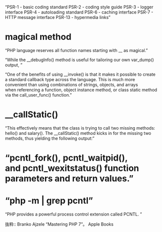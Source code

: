 “PSR-1 - basic coding standard
PSR-2 - coding style guide
PSR-3 - logger interface
PSR-4 - autoloading standard
PSR-6 - caching interface
PSR-7 - HTTP message interface
PSR-13 - hypermedia links”

# magical method
“PHP language reserves all function names starting with __ as magical.”

“While the __debugInfo() method is useful for tailoring our own var_dump() output, ”

“One of the benefits of using __invoke() is that it makes it possible to create a standard callback type across the language. This is much more convenient than using combinations of strings, objects, and arrays when referencing a function, object instance method, or class static method via the call_user_func() function.”

# __callStatic()
“This effectively means that the class is trying to call two missing methods: hello() and salary(). The __callStatic() method kicks in for the missing two methods, thus yielding the following output:”

# “pcntl_fork(), pcntl_waitpid(), and pcntl_wexitstatus() function parameters and return values.”

# “php -m | grep pcntl”

“PHP provides a powerful process control extension called PCNTL. ”

抜粋:: Branko Ajzele  “Mastering PHP 7”。 Apple Books  
